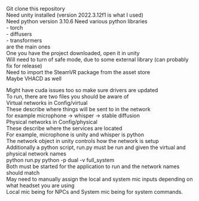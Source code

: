 Git clone this repository<br>
Need unity installed (version 2022.3.12f1 is what I used)<br>
Need python version 3.10.6
Need various python libraries<br>
    - torch<br>
    - diffusers<br>
    - transformers<br>
are the main ones<br>
One you have the project downloaded, open it in unity<br>
Will need to turn of safe mode, due to some external library (can probably fix for release)<br>
Need to import the SteamVR package from the asset store<br>
Maybe VHACD as well<br>

Might have cuda issues too so make sure drivers are updated<br>
To run, there are two files you should be aware of<br>
Virtual networks in Config/virtual<br>
    These describe where things will be sent to in the network<br>
    for example microphone -> whisper -> stable diffusion<br>
Physical networks in Config/physical<br>
    These describe where the services are located<br>
    For example, microphone is unity and whisper is python<br>
The network object in unity controls how the network is setup<br>
Additionally a python script, run.py must be run and given the virtual and physical network names<br>
python run.py python -p dual -v full_system<br>
Both must be started for the application to run and the network names should match<br>
May need to manually assign the local and system mic inputs depending on what headset you are using<br>
Local mic being for NPCs and System mic being for system commands.<br>
